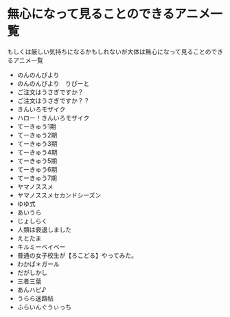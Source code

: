 # 無心になって見ることのできるアニメ一覧
もしくは厳しい気持ちになるかもしれないが大体は無心になって見ることのできるアニメ一覧

 - のんのんびより
 - のんのんびより　りぴーと
 - ご注文はうさぎですか？
 - ご注文はうさぎですか？？
 - きんいろモザイク
 - ハロー！きんいろモザイク
 - てーきゅう1期
 - てーきゅう2期
 - てーきゅう3期
 - てーきゅう4期
 - てーきゅう5期
 - てーきゅう6期
 - てーきゅう7期
 - ヤマノススメ
 - ヤマノススメセカンドシーズン
 - ゆゆ式
 - あいうら
 - じょしらく
 - 人類は衰退しました
 - えとたま
 - キルミーベイベー
 - 普通の女子校生が【ろこどる】やってみた。
 - わかば＊ガール
 - だがしかし
 - 三者三葉
 - あんハピ♪
 - うらら迷路帖
 - ふらいんぐうぃっち
